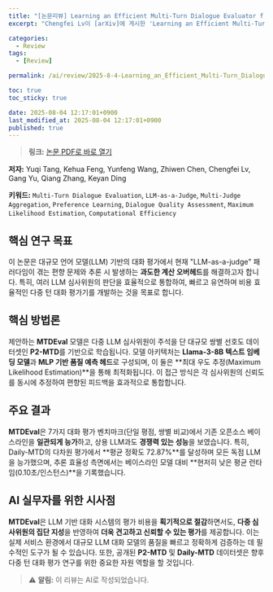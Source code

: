 ```yaml
---
title: "[논문리뷰] Learning an Efficient Multi-Turn Dialogue Evaluator from Multiple Judges"
excerpt: "Chengfei Lv이 [arXiv]에 게시한 'Learning an Efficient Multi-Turn Dialogue Evaluator from Multiple Judges' 논문에 대한 자세한 리뷰입니다."

categories:
  - Review
tags:
  - [Review]

permalink: /ai/review/2025-8-4-Learning_an_Efficient_Multi-Turn_Dialogue_Evaluator_from_Multiple_Judges/

toc: true
toc_sticky: true

date: 2025-08-04 12:17:01+0900
last_modified_at: 2025-08-04 12:17:01+0900
published: true
---
```

> **링크:** [논문 PDF로 바로 열기](https://arxiv.org/abs/2508.00454)

**저자:** Yuqi Tang, Kehua Feng, Yunfeng Wang, Zhiwen Chen, Chengfei Lv, Gang Yu, Qiang Zhang, Keyan Ding

**키워드:** `Multi-Turn Dialogue Evaluation`, `LLM-as-a-Judge`, `Multi-Judge Aggregation`, `Preference Learning`, `Dialogue Quality Assessment`, `Maximum Likelihood Estimation`, `Computational Efficiency`

## 핵심 연구 목표
이 논문은 대규모 언어 모델(LLM) 기반의 대화 평가에서 현재 "LLM-as-a-judge" 패러다임이 겪는 편향 문제와 추론 시 발생하는 **과도한 계산 오버헤드**를 해결하고자 합니다. 특히, 여러 LLM 심사위원의 판단을 효율적으로 통합하여, 빠르고 유연하며 비용 효율적인 다중 턴 대화 평가기를 개발하는 것을 목표로 합니다.

## 핵심 방법론
제안하는 **MTDEval** 모델은 다중 LLM 심사위원이 주석을 단 대규모 쌍별 선호도 데이터셋인 **P2-MTD**를 기반으로 학습됩니다. 모델 아키텍처는 **Llama-3-8B 텍스트 임베딩 모델**과 **MLP 기반 품질 예측 헤드**로 구성되며, 이 둘은 **최대 우도 추정(Maximum Likelihood Estimation)**을 통해 최적화됩니다. 이 접근 방식은 각 심사위원의 신뢰도를 동시에 추정하여 편향된 피드백을 효과적으로 통합합니다.

## 주요 결과
**MTDEval**은 7가지 대화 평가 벤치마크(단일 평점, 쌍별 비교)에서 기존 오픈소스 베이스라인을 **일관되게 능가**하고, 상용 LLM과도 **경쟁력 있는 성능**을 보였습니다. 특히, Daily-MTD의 다차원 평가에서 **평균 정확도 72.87%**를 달성하며 모든 독점 LLM을 능가했으며, 추론 효율성 측면에서는 베이스라인 모델 대비 **현저히 낮은 평균 런타임(0.10초/인스턴스)**을 기록했습니다.

## AI 실무자를 위한 시사점
**MTDEval**은 LLM 기반 대화 시스템의 평가 비용을 **획기적으로 절감**하면서도, **다중 심사위원의 집단 지성**을 반영하여 **더욱 견고하고 신뢰할 수 있는 평가**를 제공합니다. 이는 실제 서비스 환경에서 대규모 LLM 대화 모델의 품질을 빠르고 정확하게 검증하는 데 필수적인 도구가 될 수 있습니다. 또한, 공개된 **P2-MTD** 및 **Daily-MTD** 데이터셋은 향후 다중 턴 대화 평가 연구를 위한 중요한 자원 역할을 할 것입니다.

> ⚠️ **알림:** 이 리뷰는 AI로 작성되었습니다.
